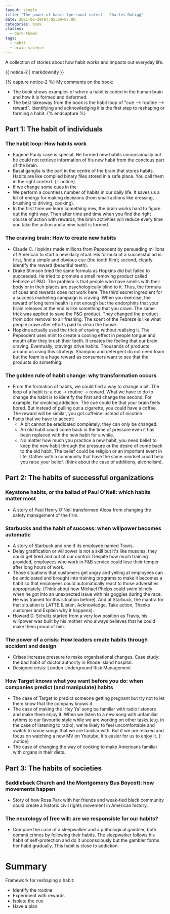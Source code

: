 ```yaml
---
layout: single
title: "The power of habit (personal notes) - Charles Duhigg"
date: 2021-06-28T07:05:00+07:00
categories: book
classes:
  - dark-theme
tags:
  - habit
  - brain science
---
```


A collection of stories about how habit works and impacts out everyday life.

<div class="notice">{{ notice-2 | markdownify }}</div>

{% capture notice-2 %}
My comments on the book:
* The book shows examples of where a habit is coded in the human brain and how it is formed and deformed.
* The best takeaway from the book is the habit loop of "cue --> routine --> reward". Identifying and acknowledging it is the first step to reshaping or forming a habit.
{% endcapture %}


## Part 1: The habit of individuals

### The habit loop: How habits work

* Eugene Pauly case is special. He formed new habits unconsciously but he could not retrieve information of his new habit from the concious part of the brain.
* Basal ganglia is the part in the centre of the brain that stores habits.
  Habits are like compiled binary files stored in a safe place. You call them in the right context.
  {: .notice}
* If we change some cues in the 
* We perform a countless number of habits in our daily life. It saves us a lot of energy for making decisions (from small actions like dressing, brushing to driving, cooking).
* In the first time we learn something new, the brain works hard to figure out the right way. Then after time and time when you find the right course of action with rewards, the brain activities will reduce every time you take the action and a new habit is formed.

### The craving brain: How to create new habits
* Claude C. Hopkins made millions from Pepsodent by persuading millions of American to start a new daily ritual. His formula of a successful ad is: first, find a simple and obvious cue (the tooth film); second, clearly identify the reward (beautiful teeth).
* Drake Stimson tried the same formula as Hopkins did but failed to succeeded. He tried to promote a smell removing product called Febreze of P&G. The problem is that people who have smells with their body or in their places are psychologically blind to it. Thus, the formula of cues and rewards does not work here. The third secret ingredient for a success marketing campaign is craving. When you exercise, the reward of long term health is not enough but the endorphins that your brain releases at the end is like something that you crave. The same trick was applied to save the P&G product. They changed the product from odor removal to air freshing. The scent of the Febreze is like what people crave after efforts paid to clean the house.
* Hopkins actually used the trick of craving without realising it. The Pepsodent uses mint to create a cooling effect in people tongue and mouth after they brush their teeth. It creates the feeling that our brain craving. Eventually, cravings drive habits. Thousands of products around us using this strategy. Shampoo and detergent do not need foam but the foam is a huge reward as consumers want to see that the products do something.

### The golden rule of habit change: why transformation occurs
* From the formation of habits, we could find a way to change a bit. The loop of a habit is: a cue -> routine -> reward. What we have to do to change the habit is to identify the first and change the second. For example, for smoking addiction. The cue could be that your brain feels bored. But instead of pulling out a cigarette, you could have a coffee. The reward will be similar, you got caffeine instead of nicotine.
* Facts that we have to accept:
  * A bit cannot be eradicated completely, they can only be changed.
  * An old habit could come back in the time of pressure even it has been replaced with the new habit for a while.
  * No matter how much you practice a new habit, you need belief to keep the new habit through the pressure or the desire of come back to the old habit. The belief could be religion or an important event in life. Gather with a community that have the same mindset could help you raise your belief. (think about the case of additions, alcoholism).

## Part 2: The habits of successful organizations

### Keystone habits, or the ballad of Paul O'Neil: which habits matter most
* A story of Paul Henry O'Neil transformed Alcoa from changing the safety management of the firm.

### Starbucks and the habit of success: when willpower becomes automatic
* A story of Starbuck and one if its employee named Travis.
* Delay gratification or willpower is not a skill but it's like muscles, they could get tired and out of our control. Despite how much training provided, employees who work in F&B service could lose their temper after long hours of work.
* Those situations that customers get angry and yelling at employees can be anticipated and brought into training programs to make it becomes a habit so that employees could automatically react to those adversities appropriately. (Think about how Michael Phelps could swim blindly when he got into an unexpected issue with his goggles during the race. He was trained for this situation before). And at Starbuck, the mantra for that situation is LATTE (Listen, Acknowledge, Take action, Thanks customer and Explain why it happens).
* Howard D. Schultz started from a very low position as Travis, his willpower was built by his mother who always believes that he could make them proud of him.

### The power of a crisis: How leaders create habits through accident and design
* Crises increase pressure to make organisational changes. Case study: the bad habit of doctor authority in Rhode Island hospital.
* Designed crisis: London Underground Risk Management

### How Target knows what you want before you do: when companies predict (and manipulate) habits

* The case of Target to predict someone getting pregnant but try not to let them know that the company knows it.
* The case of making the 'Hey Ya' song be familiar with radio listeners and make them enjoy it.
  When we listen to a new song with unfamiliar rythms to our favourite style while we are working on other tasks (e.g. in the case of listening to radio), we're likely to feel uncomfortable and switch to some songs that we are familiar with. But if we are relaxed and focus on watching a new MV on Youtube, it's easier for us to enjoy it.
  {: .notice}
* The case of changing the way of cooking to make Americans familiar with organs in their diets.

## Part 3: The habits of societies

### Saddleback Church and the Montgomery Bus Boycott: how movements happen

* Story of how Rosa Park with her friends and weak-tied black community could create a historic civil rights movement in American history.

### The neurology of free will: are we responsible for our habits?

* Compare the case of a sleepwalker and a pathological gambler, both commit crimes by following their habits. The sleepwalker follows his habit of self-protection and do it unconsciously but the gambler forms her habit gradually. This habit is close to addiction.


# Summary

Framework for reshaping a habit:
* Identify the routine
* Experiment with rewards
* Isolate the cue
* Have a plan
